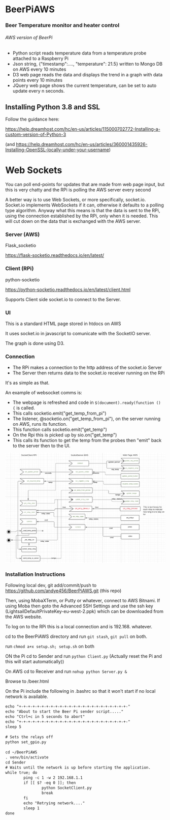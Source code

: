 # BeerPiAWS
### Beer Temperature monitor and heater control
###### AWS version of BeerPi
* Python script reads temperature data from a temperature probe attached to a Raspberry Pi
* Json string, {"timestamp":...., "temperature": 21.5} written to Mongo DB on AWS every 10 minutes
* D3 web page reads the data and displays the trend in a graph with data points every 10 minutes
* JQuery web page shows the current temperature, can be set to auto update every n seconds.

## Installing Python 3.8 and SSL
Follow the guidance here:

https://help.dreamhost.com/hc/en-us/articles/115000702772-Installing-a-custom-version-of-Python-3

(and https://help.dreamhost.com/hc/en-us/articles/360001435926-Installing-OpenSSL-locally-under-your-username)


# Web Sockets
You can poll end-points for updates that are  made from 
web page input, but this is very chatty and the RPi is polling the AWS server every second 

A better way is to use Web Sockets, or more specifically, socket.io. Socket.io implements WebSockets
if it can, otherwise it defaults to a polling type algorithm. Anyway what this means is that the 
data is sent to the RPi, using the connection established by the RPi, only when it is needed. This will 
cut down on the data that is exchanged with the AWS server.

### Server (AWS)
Flask_socketio

https://flask-socketio.readthedocs.io/en/latest/

### Client (RPi)
python-socketio

https://python-socketio.readthedocs.io/en/latest/client.html

Supports Client side socket.io to connect to the Server.

### UI
This is a standard HTML page stored in htdocs on AWS

It uses socket.io in javascript to comunicate with the SocketIO server.

The graph is done using D3.

### Connection
* The RPi makes a connection to the http address of the socket.io Server
* The Server then returns data to the socket.io receiver running on the RPi

It's as simple as that.

An example of websocket comms is:

* The webpage is refreshed and code in `$(document).ready(function () {` is called. 
* This calls socketio.emit("get_temp_from_pi")
* The listener, @socketio.on("get_temp_from_pi"), on the server running on AWS, runs its function.
* This function calls socketio.emit("get_temp")
* On the Rpi this is picked up by sio.on("get_temp")
* This calls its function to get the temp from the probes then "emit" back to the server 
then to the UI.

![](beer_pi.png)

### Installation Instructions
Following local dev, git add/commit/push to https://github.com/andye456/BeerPiAWS.git (this repo)

Then, using MobaXTerm, or Putty or whatever, connect to AWS Bitnami. If using Moba then goto the 
Advanced SSH Settings and use the ssh key (LightsailDefaultPrivateKey-eu-west-2.ppk) which can be downloaded from 
the AWS website.

To log on to the RPi this is a local connection and is 192.168. whatever.

cd to the BeerPiAWS directory and run `git stash`, `git pull` on both.

run `chmod a+x setup.sh; setup.sh` on both

ON the Pi cd to Sender and run `python Client.py` (Actually reset the Pi and this will start automatically))

On AWS cd to Receiver and run `nohup python Server.py &`

Browse to <my AWS ip>/beer.html

On the Pi include the following in .bashrc so that it won't start if no local network is available.

```shell script
echo "+-+-+-+-+-+-+-+-+-+-+-+-+-+-+-+-+-+-+-+-+-+-+-+-"
echo "About to start the Beer Pi sender script....."
echo "Ctrl+c in 5 seconds to abort"
echo "+-+-+-+-+-+-+-+-+-+-+-+-+-+-+-+-+-+-+-+-+-+-+-+-"
sleep 5

# Sets the relays off
python set_gpio.py

cd ~/BeerPiAWS
. venv/bin/activate
cd Sender
# Waits until the network is up before starting the application.
while true; do
        ping -c 1 -w 2 192.168.1.1
        if [[ $? -eq 0 ]]; then
                python SocketClient.py
                break
        fi
        echo "Retrying network...."
        sleep 1
done
```
